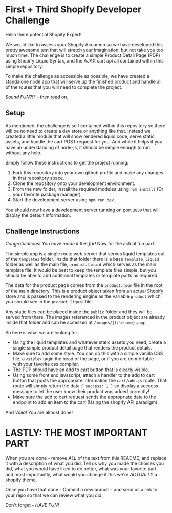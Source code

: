 # First + Third Shopify Developer Challenge

Hello there potential Shopify Expert!

We would like to assess your Shopify Accumen so we have developed this pretty awesome test that will stretch your imagination, but not take you too much time. The challenge is to create a simple Product Detail Page (PDP) using Shopify Liquid Syntax, and the AJAX cart api all contained within this simple repository.

To make the challenge as accessible as possible, we have created a standalone node app that will serve up the finished product and handle all of the routes that you will need to complete the project.

*Sound FUN?!?* - then read on.

## Setup

As mentioned, the challenge is self contained within this repository so there will be no need to create a dev store or anything like that. Instead we created a little module that will show rendered liquid code, serve static assets, and handle the cart POST request for you. And while it helps if you have an understanding of node-js, it should be simple enough to run without any help.

Simply follow these instructions to get the project running:

1. Fork this repository into your own github profile and make any changes in that repository space.
2. Clone the repository onto your development environment.
3. From the new folder, install the required modules using `npm install` (Or your favorite package manager).
4. Start the development server using `npm run dev`.

You should now have a development server running on port `3000` that will display the default information.

## Challenge Instructions

*Congratulations! You have made it this far!* Now for the actual fun part.

The simple app is a single route web server that serves liquid templates out of the `templates` folder. Inside that folder there is a base `template.liquid` folder as well as the main file, `product.liquid` which serves as the main template file. It would be best to keep the template files simple, but you should be able to add additional templates or template parts as required.

The data for the product page comes from the `product.json` file in the root of the main directory. This is a product object taken from an actual Shopify store and is passed to the rendering engine as the variable `product` which you should see in the `product.liquid` file.

Any static files can be placed inside the `public` folder and they will be served from there. The images referenced in the product object are already inside that folder and can be accessed at `/images/{filename}.png`.

So here is what we are looking for.

* Using the liquid templates and whatever static assets you need, create a single simple product detail page that renders the product details.
* Make sure to add some style. You can do this with a simple vanilla CSS file, a `<style>` tagin the head of the page, or if you are comfortable - with your favorite css compiler.
* The PDP should have an add to cart button that is clearly visible.
* Using some front end javascript, attach a handler to the add to cart button that posts the appropriate information the `cart/add.js` route. That route will simply return the data `{ success: 1 }` so display a success message to let the user know their product was added correctly!
* Make sure the add to cart request sends the appropriate data to the endpoint to add an item to the cart (Using the shopify API paradigm).

And *Voila!* You are almost done!

# LASTLY: THE MOST IMPORTANT PART

When you are done - remove _ALL_ of the text from this README, and replace it with a description of what you did. Tell us why you made the choices you did, what you would have liked to do better, what was your favorite part, and most importantly, what would you change if this we're _ACTUALLY_ a shopify theme.

Once you have that done - Commit a new branch - and send us a link to your repo so that we can review what you did.

Don't forget - *HAVE FUN!*
